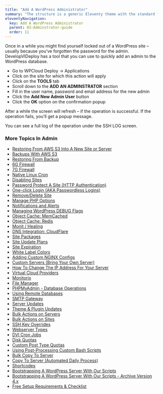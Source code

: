 ```yaml
---
title: "Add A WordPress Administrator"
summary: "The structure is a generic Eleventy theme with the standard folder and file names."
eleventyNavigation:
  key: Add A WordPress Administrator
  parent: 03-Adminstrator-guide
  order: 11
---
```

Once in a while you might find yourself locked out of a WordPress site – usually because you’ve forgotten the password for the admin. DevelopVIDeploy has a tool that you can use to quickly add an admin to the WordPress database.

*   Go to WPCloud Deploy → Applications
*   Click on the site for which this action will apply
*   Click on the **TOOLS** tab
*   Scroll down to the **ADD AN ADMINSTRATOR** section
*   Fill in the user name, password and email address for the new admin
*   Click the **Add New Admin User** button
*   Click the **OK** option on the confirmation popup

After a while the screen will refresh – if the operation is successful. If the operation fails, you’ll get a popup message.

You can see a full log of the operation under the SSH LOG screen.

### More Topics In Admin

*   [Restoring From AWS S3 Into A New Site or Server](https://web.archive.org/web/20240304151219/https://wpclouddeploy.com/documentation/tips-techniques-education/restoring-from-s3-into-a-new-site-or-server/)
*   [Backups With AWS S3](https://web.archive.org/web/20240304151219/https://wpclouddeploywpclouddeploy.com/documentation/wpcloud-deploy-admin/backups-with-aws-s3/)
*   [Restoring From Backup](https://web.archive.org/web/20240304151219/https://wpclouddeploy.com/documentation/wpcloud-deploy-admin/restoring-from-backup/)
*   [6G Firewall](https://web.archive.org/web/20240304151219/https://wpclouddeploy.com/documentation/wpcloud-deploy-admin/6g-firewall/)
*   [7G Firewall](https://web.archive.org/web/20240304151219/https://wpclouddeploy.com/documentation/wpcloud-deploy-admin/7g-firewall/)
*   [Native Linux Cron](https://web.archive.org/web/20240304151219/https://wpclouddeploy.com/documentation/wpcloud-deploy-admin/native-linux-cron/)
*   [Disabling Sites](https://web.archive.org/web/20240304151219/https://wpclouddeploywpclouddeploy.com/documentation/wpcloud-deploy-admin/disabling-sites/)
*   [Password Protect A Site (HTTP Authentication)](https://web.archive.org/web/20240304151219/https://wpclouddeploy.com/documentation/wpcloud-deploy-admin/add-basic-password-protection-to-a-site-http-authentication/)
*   [One-click Login (AKA Passwordless Logins)](https://web.archive.org/web/20240304151219/https://wpclouddeploy.com/documentation/wpcloud-deploy-admin/one-click-login-aka-passwordless-logins/)
*   [Remove/Delete Site](https://web.archive.org/web/20240304151219/https://wpclouddeploy.com/documentation/wpcloud-deploy-admin/remove-delete-site/)
*   [Manage PHP Options](https://web.archive.org/web/20240304151219/https://wpclouddeploy.com/documentation/wpcloud-deploy-admin/manage-php-options/)
*   [Notifications and Alerts](https://web.archive.org/web/20240304151219/https://wpclouddeploy.com/documentation/wpcloud-deploy-admin/notifications/)
*   [Managing WordPress DEBUG Flags](https://web.archive.org/web/20240304151219/https://wpclouddeploy.com/documentation/wpcloud-deploy-admin/managing-wordpress-debug-flags/)
*   [Object Cache: MemCached](https://web.archive.org/web/20240304151219/https://wpclouddeploy.com/documentation/wpcloud-deploy-admin/object-cache-memcached/)
*   [Object Cache: Redis](https://web.archive.org/web/20240304151219/https://wpclouddeploy.com/documentation/wpcloud-deploy-admin/object-cache-redis/)
*   [Monit / Healing](https://web.archive.org/web/20240304151219/https://wpclouddeploy.com/documentation/wpcloud-deploy-admin/monit-healing/)
*   [DNS Integration: CloudFlare](https://web.archive.org/web/20240304151219/https://wpclouddeploy.com/documentation/wpcloud-deploy-admin/dns-integration-cloudflare/)
*   [Site Packages](https://web.archive.org/web/20240304151219/https://wpclouddeploy.com/documentation/wpcloud-deploy-admin/site-packages/)
*   [Site Update Plans](https://web.archive.org/web/20240304151219/https://wpclouddeploy.com/documentation/wpcloud-deploy-admin/site-update-plans/)
*   [Site Expiration](https://web.archive.org/web/20240304151219/https://wpclouddeploy.com/documentation/wpcloud-deploy-admin/site-expiration/)
*   [White Label Colors](https://web.archive.org/web/20240304151219/https://wpclouddeploywpclouddeploy.com/documentation/wpcloud-deploy-admin/white-label-colors/)
*   [Adding Custom NGINX Configs](https://web.archive.org/web/20240304151219/https://wpclouddeploy.com/documentation/wpcloud-deploy-admin/adding-custom-nginx-configs/)
*   [Custom Servers (Bring Your Own Server)](https://web.archive.org/web/20240304151219/https://wpclouddeploy.com/documentation/wpcloud-deploy-admin/custom-servers-bring-your-own-server/)
*   [How To Change The IP Address For Your Server](https://web.archive.org/web/20240304151219/https://wpclouddeploy.com/documentation/wpcloud-deploy-admin/how-to-change-the-ip-address-for-your-server/)
*   [Virtual Cloud Providers](https://web.archive.org/web/20240304151219/https://wpclouddeploy.com/documentation/wpcloud-deploy-admin/virtual-cloud-providers/)
*   [Monitorix](https://web.archive.org/web/20240304151219/https://developvideploy.com/documentation/wpcloud-deploy-admin/monitorix/)
*   [File Manager](https://web.archive.org/web/20240304151219/https://wpclouddeploy.com/documentation/wpcloud-deploy-admin/file-manager/)
*   [PHPMyAdmin - Database Operations](https://web.archive.org/web/20240304151219/https://wpclouddeploy.com/documentation/wpcloud-deploy-admin/phpmyadmin-database-operations/)
*   [Using Remote Databases](https://web.archive.org/web/20240304151219/https://wpclouddeploy.com/documentation/wpcloud-deploy-admin/using-remote-databases/)
*   [SMTP Gateway](https://web.archive.org/web/20240304151219/https://wpclouddeploy.com/documentation/wpcloud-deploy-admin/smtp-gateway/)
*   [Server Updates](https://web.archive.org/web/20240304151219/https://wpclouddeploy.com/documentation/wpcloud-deploy-admin/server-updates/)
*   [Theme & Plugin Updates](https://web.archive.org/web/20240304151219/https://wpclouddeploy.com/documentation/wpcloud-deploy-admin/theme-plugin-updates/)
*   [Bulk Actions on Servers](https://web.archive.org/web/20240304151219/https://wpclouddeploy.com/documentation/wpcloud-deploy-admin/bulk-actions-on-servers/)
*   [Bulk Actions on Sites](https://web.archive.org/web/20240304151219/https://wpclouddeploy.com/documentation/wpcloud-deploy-admin/bulk-actions-on-sites/)
*   [SSH Key Overrides](https://web.archive.org/web/20240304151219/https://wpclouddeploy.com/documentation/wpcloud-deploy-admin/ssh-key-overrides/)
*   [Webserver Types](https://web.archive.org/web/20240304151219/https://wpclouddeploy.com/documentation/wpcloud-deploy-admin/webserver-types/)
*   [DVI Cron Jobs](https://web.archive.org/web/20240304151219/https://wpclouddeploy.com/documentation/wpcloud-deploy-admin/wpcd-cron-jobs/)
*   [Disk Quotas](https://web.archive.org/web/20240304151219/https://wpclouddeploy.com/documentation/wpcloud-deploy-admin/disk-quotas/)
*   [Custom Post Type Quotas](https://web.archive.org/web/20240304151219/https://wpclouddeploy.com/documentation/wpcloud-deploy-admin/custom-post-type-quotas/)
*   [Using Post-Processing Custom Bash Scripts](https://web.archive.org/web/20240304151219/https://wpclouddeploy.com/documentation/wpcloud-deploy-admin/using-post-processing-custom-bash-scripts/)
*   [Bulk Copy To Server](https://web.archive.org/web/20240304151219/https://wpclouddeploy.com/documentation/wpcloud-deploy-admin/bulk-copy-to-server/)
*   [Copy To Server (Automated Daily Process)](https://web.archive.org/web/20240304151219/https://wpclouddeploy.com/documentation/wpcloud-deploy-admin/copy-to-server-automated-daily-process/)
*   [Shortcodes](https://web.archive.org/web/20240304151219/https://wpclouddeploy.com/documentation/wpcloud-deploy-admin/shortcodes/)
*   [Bootstrapping A WordPress Server With Our Scripts](https://web.archive.org/web/20240304151219/https://wpclouddeploy.com/documentation/wpcloud-deploy-admin/bootstrapping-a-wordpress-server-with-our-scripts/)
*   [Bootstrapping A WordPress Server With Our Scripts - Archive Version 4.x](https://web.archive.org/web/20240304151219/https://wpclouddeploy.com/documentation/wpcloud-deploy-admin/bootstrapping-a-wordpress-server-with-our-scripts-version-4-x/)
*   [Free Setup Requirements & Checklist](https://web.archive.org/web/20240304151219/https://developvideploy.com/documentation/wpcloud-deploy-admin/free-setup-requirements-checklist/)
